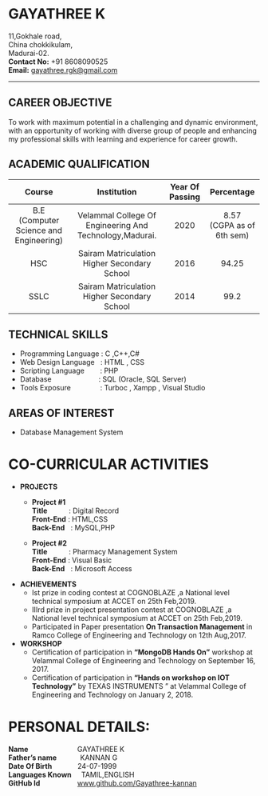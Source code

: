 # GAYATHREE K
11,Gokhale road,  
China chokkikulam,  
Madurai-02.  
**Contact No:** +91 8608090525  
**Email:** gayathree.rgk@gmail.com
*****
## **CAREER OBJECTIVE**
To work with maximum  potential in a challenging and dynamic environment, with an opportunity of working with diverse group of people and enhancing my professional skills with learning and experience for career growth.
## ACADEMIC  QUALIFICATION
|Course     | Institution     | Year Of Passing    | Percentage    |
| :-------------: | :----------: | :-----------: | :-----------: |
|  B.E<br/>(Computer Science and Engineering) |Velammal College Of Engineering And Technology,Madurai.  | 2020  |  8.57<br/>(CGPA as of 6th sem)|
| HSC|Sairam Matriculation  Higher Secondary  School  | 2016 |  94.25|
| SSLC |Sairam Matriculation  Higher Secondary  School  | 2014  |  99.2|
## TECHNICAL SKILLS
- Programming Language : C ,C++,C#
- Web Design Language&nbsp;&nbsp; : HTML , CSS
- Scripting Language &nbsp;&nbsp; &nbsp;&nbsp;&nbsp;   : PHP
-	Database  &nbsp;&nbsp;&nbsp; &nbsp;&nbsp;&nbsp;&nbsp; &nbsp;&nbsp;&nbsp;&nbsp;&nbsp;&nbsp;&nbsp;&nbsp;&nbsp;&nbsp;&nbsp;&nbsp;&nbsp;&nbsp;: SQL (Oracle, SQL Server)
-	Tools Exposure  &nbsp;&nbsp;&nbsp;&nbsp;&nbsp;&nbsp; &nbsp;&nbsp;&nbsp;&nbsp; &nbsp;  : Turboc , Xampp , Visual Studio
## AREAS OF INTEREST
-	Database Management System
# CO-CURRICULAR ACTIVITIES
* **PROJECTS**  
    + **Project #1**    
    **Title** &nbsp;&nbsp;&nbsp;&nbsp;&nbsp;&nbsp;&nbsp;&nbsp;&nbsp;&nbsp;: Digital Record  
     **Front-End**            : HTML,CSS  
    **Back-End**        &nbsp;   : MySQL,PHP
    
    + **Project #2**   
    **Title** &nbsp;&nbsp;&nbsp;&nbsp;&nbsp;&nbsp;&nbsp;&nbsp;&nbsp;&nbsp;: Pharmacy Management System  
  **Front-End**            : Visual Basic  
  **Back-End**         &nbsp; : Microsoft Access
* **ACHIEVEMENTS**
    -  Ist prize in coding contest at COGNOBLAZE ,a National level technical symposium at ACCET on 25th Feb,2019.
    -	IIIrd prize in project presentation contest at COGNOBLAZE ,a National level technical symposium at ACCET on 25th Feb,2019.     
    -	Participated in Paper presentation **On Transaction Management** in Ramco College of Engineering and  Technology on 12th Aug,2017.
* **WORKSHOP**
    +	Certification of participation in **“MongoDB  Hands On”** workshop  at Velammal College of Engineering and Technology on September 16, 2017.  
    +	Certification of participation in **“Hands on workshop on IOT Technology”** by TEXAS INSTRUMENTS ” at Velammal College of Engineering and Technology on January 2, 2018.  
    
# PERSONAL DETAILS:
**Name** &nbsp;&nbsp;&nbsp;&nbsp;&nbsp;&nbsp;&nbsp;&nbsp;&nbsp;&nbsp;&nbsp;&nbsp;&nbsp;&nbsp;&nbsp;&nbsp;&nbsp;&nbsp;&nbsp;&nbsp;&nbsp;&nbsp;&nbsp;    GAYATHREE  K  
**Father’s name**&nbsp;&nbsp;&nbsp;&nbsp;&nbsp;&nbsp;&nbsp;&nbsp;&nbsp;&nbsp;&nbsp;   KANNAN G  
**Date Of Birth**&nbsp;&nbsp;&nbsp;&nbsp;&nbsp;&nbsp;&nbsp;&nbsp;&nbsp;&nbsp;&nbsp;&nbsp;   24-07-1999  
**Languages Known**&nbsp;&nbsp;&nbsp;&nbsp; TAMIL,ENGLISH  
**GitHub Id**&nbsp;&nbsp;&nbsp;&nbsp; &nbsp;&nbsp;&nbsp;&nbsp;&nbsp;&nbsp;&nbsp;&nbsp;&nbsp;&nbsp;&nbsp;&nbsp;&nbsp; 	www.github.com/Gayathree-kannan

